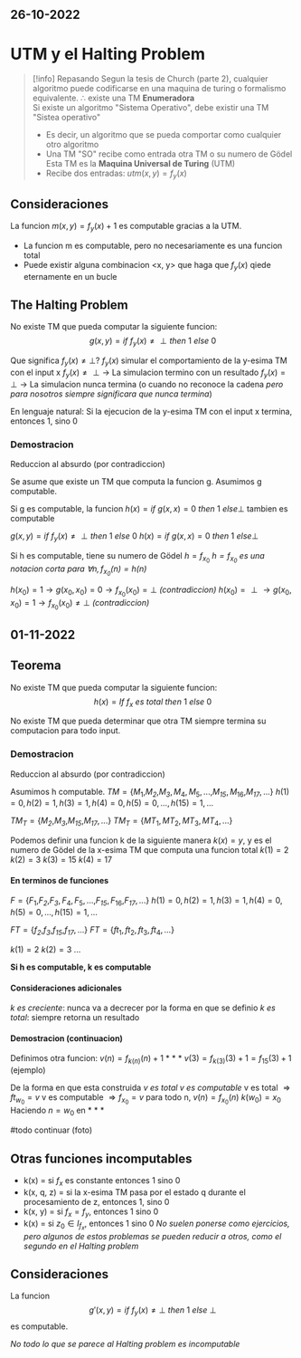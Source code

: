 26-10-2022
---
# UTM y el Halting Problem
> [!info] Repasando
> Segun la tesis de Church (parte 2), cualquier algoritmo puede codificarse en una maquina de turing o formalismo equivalente.
> $\therefore$ existe una TM **Enumeradora**
\
> Si existe un algoritmo "Sistema Operativo", debe existir una TM "Sistea operativo"
> - Es decir, un algoritmo que se pueda comportar como cualquier otro algoritmo
> - Una TM "SO" recibe como entrada otra TM o su numero de Gödel
\
> Esta TM es la **Maquina Universal de Turing** (UTM)
> - Recibe dos entradas:
> 	$utm(x, y) = f_y(x)$

## Consideraciones
La funcion $m(x, y) = f_y(x) + 1$ es computable gracias a la UTM.
- La funcion m es computable, pero no necesariamente es una funcion total
- Puede existir alguna combinacion <x, y> que haga que $f_y(x)$ qiede eternamente en un bucle

## The Halting Problem
No existe TM que pueda computar la siguiente funcion:
$$g(x, y) = if \ f_y(x) \ne \perp then \ 1 \ else \ 0$$

Que significa $f_y(x) \ne \perp$?
$f_y(x)$ simular el comportamiento de la y-esima TM con el input x
$f_y(x) \ne \perp \rightarrow$ La simulacion termino con un resultado
$f_y(x) = \perp \rightarrow$ La simulacion nunca termina (o cuando no reconoce la cadena *pero para nosotros siempre significara que nunca termina*)

En lenguaje natural:
Si la ejecucion de la y-esima TM con el input x termina, entonces 1, sino 0

### Demostracion
Reduccion al absurdo (por contradiccion)

Se asume que existe un TM que computa la funcion g.
Asumimos g computable.

Si g es computable, la funcion
$h(x) = if \ g(x, x) = 0 \ then \ 1 \ else \perp$
tambien es computable

$g(x, y) = if \ f_y(x) \ne \perp then \ 1 \ else \ 0$
$h(x) = if \ g(x, x) = 0 \ then \ 1 \ else \perp$

Si h es computable, tiene su numero de Gödel
$h = f_{x_0}$
*$h = f_{x_0}$ es una notacion corta para $\forall n, f_{x_0}(n) = h(n)$* 

$h(x_0) = 1 \rightarrow g(x_0, x_0) = 0 \rightarrow f_{x_0}(x_0) = \perp$ *(contradiccion)*
$h(x_0) = \perp \rightarrow g(x_0, x_0) = 1 \rightarrow f_{x_0}(x_0) \ne \perp$ *(contradiccion)*


01-11-2022
---
## Teorema
No existe TM que pueda computar la siguiente funcion:
$$h(x) = If \ f_x \ es \ total \ then \ 1 \ else \ 0$$

No existe TM que pueda determinar que otra TM siempre termina su computacion para todo input.

### Demostracion
Reduccion al absurdo (por contradiccion)

Asumimos h computable.
$TM = \{M_1,$*$M_2$*$,$*$M_3$*$, M_4, M_5, ...,$*$M_{15}$*$, M_{16},$*$M_{17}$*$, ...\}$
$h(1) = 0, h(2) = 1, h(3) = 1, h(4) = 0, h(5) = 0, ..., h(15) = 1, ...$

$TM_T = \{$*$M_2$*$,$*$M_3$*$,$*$M_{15}$*$,$*$M_{17}$*$, ...\}$
$TM_T = \{MT_1,MT_2,MT_3,MT_4,...\}$

Podemos definir una funcion k de la siguiente manera
$k(x) = y$, y es el numero de Gödel de la x-esima TM que computa una funcion total
$k(1) = 2$
$k(2) = 3$
$k(3) = 15$
$k(4) = 17$

#### En terminos de funciones
$F = \{F_1,$*$F_2$*$,$*$F_3$*$, F_4, F_5, ...,$*$F_{15}$*$, F_{16},$*$F_{17}$*$, ...\}$
$h(1) = 0, h(2) = 1, h(3) = 1, h(4) = 0, h(5) = 0, ..., h(15) = 1, ...$

$FT = \{$*$f_2$*$,$*$f_3$*$,$*$f_{15}$*$,$*$f_{17}$*$, ...\}$
$FT = \{ft_1,ft_2,ft_3,ft_4,...\}$

$k(1) = 2$
$k(2) = 3$
...

**Si h es computable, k es computable**

#### Consideraciones adicionales
*k es creciente*: nunca va a decrecer por la forma en que se definio
*k es total*: siempre retorna un resultado

#### Demostracion (continuacion)
Definimos otra funcion:
$v(n) = f_{k(n)}(n) + 1$ * \* *
$v(3) = f_{k(3)}(3) + 1 = f_{15}(3) + 1$ (ejemplo)

De la forma en que esta construida
*v es total*
*v es computable*
v es total $\Rightarrow ft_{w_0} = v$
v es computable $\Rightarrow f_{x_0} = v$ para todo n, $v(n) = f_{x_0}(n)$
$k(w_0) = x_0$
Haciendo $n = w_0$ en * \* *

#todo continuar (foto)

## Otras funciones incomputables
- k(x) = si $f_x$ es constante entonces 1 sino 0
- k(x, q, z) = si la x-esima TM pasa por el estado q durante el procesamiento de z, entonces 1, sino 0
- k(x, y) = si $f_x = f_y$, entonces 1 sino 0
- k(x) = si $z_0 \in I_{f_x}$, entonces 1 sino 0
*No suelen ponerse como ejercicios, pero algunos de estos problemas se pueden reducir a otros, como el segundo en el Halting problem*

## Consideraciones
La funcion
$$g'(x, y) = if \ f_y(x) \ne \perp \ then \ 1 \ else \ \perp$$
es computable.

*No todo lo que se parece al Halting problem es incomputable*